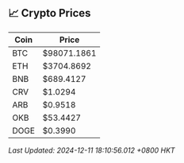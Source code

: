 ## 📈 Crypto Prices

| Coin | Price |
| ---- | ----- |
| BTC | $98071.1861 |
| ETH | $3704.8692 |
| BNB | $689.4127 |
| CRV | $1.0294 |
| ARB | $0.9518 |
| OKB | $53.4427 |
| DOGE | $0.3990 |

_Last Updated: 2024-12-11 18:10:56.012 +0800 HKT_